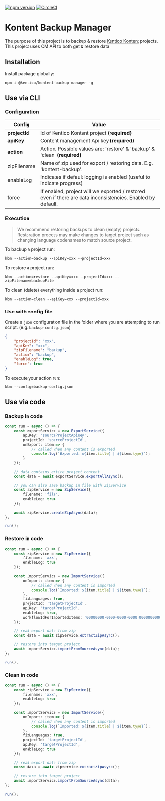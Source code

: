 [![npm version](https://badge.fury.io/js/kentico/kontent-backup-manager.svg)](https://badge.fury.io/js/kentico/kontent-backup-manager)
[![CircleCI](https://circleci.com/gh/kentico/kontent-backup-manager-js/tree/master.svg?style=svg)](https://circleci.com/gh/kentico/kontent-backup-manager-js/tree/master)

# Kontent Backup Manager

The purpose of this project is to backup & restore [Kentico Kontent](https://kontent.ai) projects. This project uses CM API to both get & restore data.

## Installation

Install package globally:

`npm i @kentico/kontent-backup-manager -g`

## Use via CLI

### Configuration

| Config          | Value                                                                                                               |
|-----------------|---------------------------------------------------------------------------------------------------------------------|
| **projectId**       | Id of Kentico Kontent project **(required)**                                                                            |
| **apiKey**           | Content management Api key **(required)**                                                                               |
| **action**           | Action. Possible values are: 'restore' & 'backup' & 'clean' **(required)**                                              |
| zipFilename     | Name of zip used for export / restoring data. E.g. 'kontent-backup'.                                            |
| enableLog       | Indicates if default logging is enabled (useful to indicate progress)       
| force           | If enabled, project will we exported / restored even if there are data inconsistencies. Enabled by default. |


### Execution

> We recommend restoring backups to clean (empty) projects. Restoration process may make changes to target project such as changing language codenames to match source project.

To backup a project run:

`kbm --action=backup --apiKey=xxx --projectId=xxx`

To restore a project run:

`kbm --action=restore --apiKey=xxx --projectId=xxx --zipFilename=backupFile`

To clean (delete) everything inside a project run:

`kbm --action=clean --apiKey=xxx --projectId=xxx`

### Use with config file

Create a `json` configuration file in the folder where you are attempting to run script. (e.g. `backup-config.json`)

```json
{
    "projectId": "xxx",
    "apiKey": "xxx",
    "zipFilename": "backup",
    "action": "backup",
    "enableLog": true,
    "force": true
}
```

To execute your action run: 

`kbm --config=backup-config.json`

## Use via code

### Backup in code

```typescript
const run = async () => {
    const exportService = new ExportService({
        apiKey: 'sourceProjectApiKey',
        projectId: 'sourceProjectId',
        onExport: item => {
            // called when any content is exported
            console.log(`Exported: ${item.title} | ${item.type}`);
        }
    });

    // data contains entire project content
    const data = await exportService.exportAllAsync();

    // you can also save backup in file with ZipService
    const zipService = new ZipService({
        filename: 'file',
        enableLog: true
    });

    await zipService.createZipAsync(data);
};

run();
```

### Restore in code

```typescript
const run = async () => {
    const zipService = new ZipService({
        filename: 'xxx',
        enableLog: true
    });

    const importService = new ImportService({
        onImport: item => {
            // called when any content is imported
            console.log(`Imported: ${item.title} | ${item.type}`);
        },
        fixLanguages: true,
        projectId: 'targetProjectId',
        apiKey: 'targetProjectId',
        enableLog: true,
        workflowIdForImportedItems: '00000000-0000-0000-0000-000000000000' // workflow id that items are assigned
    });

    // read export data from zip
    const data = await zipService.extractZipAsync();

    // restore into target project
    await importService.importFromSourceAsync(data);
};

run();
```

### Clean in code

```typescript
const run = async () => {
    const zipService = new ZipService({
        filename: 'xxx',
        enableLog: true
    });

    const importService = new ImportService({
        onImport: item => {
            // called when any content is imported
            console.log(`Imported: ${item.title} | ${item.type}`);
        },
        fixLanguages: true,
        projectId: 'targetProjectId',
        apiKey: 'targetProjectId',
        enableLog: true
    });

    // read export data from zip
    const data = await zipService.extractZipAsync();

    // restore into target project
    await importService.importFromSourceAsync(data);
};

run();
```
